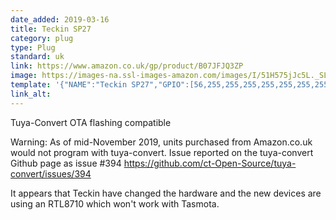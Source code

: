 ```yaml
---
date_added: 2019-03-16
title: Teckin SP27
category: plug
type: Plug
standard: uk
link: https://www.amazon.co.uk/gp/product/B07JFJQ3ZP
image: https://images-na.ssl-images-amazon.com/images/I/51H575jJc5L._SL1001_.jpg
template: '{"NAME":"Teckin SP27","GPIO":[56,255,255,255,255,255,255,255,255,17,255,21,255],"FLAG":0,"BASE":18}' 
link_alt: 
---
```


Tuya-Convert OTA flashing compatible

Warning: As of mid-November 2019, units purchased from Amazon.co.uk would not program with tuya-convert. Issue reported on the tuya-convert Github page as issue #394 https://github.com/ct-Open-Source/tuya-convert/issues/394

It appears that Teckin have changed the hardware and the new devices are using an RTL8710 which won't work with Tasmota.







